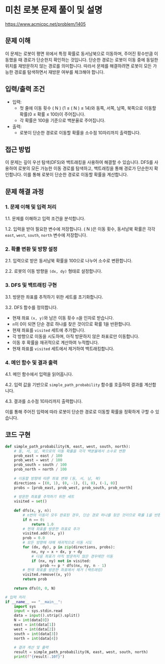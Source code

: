 # 미친 로봇 문제 풀이 및 설명

https://www.acmicpc.net/problem/1405

## 문제 이해

이 문제는 로봇이 평면 위에서 특정 확률로 동서남북으로 이동하며, 주어진 횟수만큼 이동했을 때 경로가 단순한지 확인하는 것입니다. 단순한 경로는 로봇이 이동 중에 동일한 위치를 재방문하지 않는 경로를 의미합니다. 따라서 문제를 해결하려면 로봇이 모든 가능한 경로를 탐색하면서 재방문 여부를 체크해야 합니다.

## 입력/출력 조건

- 입력:
  - 첫 줄에 이동 횟수 \( N \) (1 ≤ \( N \) ≤ 14)와 동쪽, 서쪽, 남쪽, 북쪽으로 이동할 확률(0 ≤ 확률 ≤ 100)이 주어집니다.
  - 각 확률은 100을 기준으로 백분율로 주어집니다.
- 출력:
  - 로봇이 단순한 경로로 이동할 확률을 소수점 10자리까지 출력합니다.

## 접근 방법

이 문제는 깊이 우선 탐색(DFS)와 백트래킹을 사용하여 해결할 수 있습니다. DFS를 사용하여 로봇의 모든 가능한 이동 경로를 탐색하고, 백트래킹을 통해 경로가 단순한지 확인합니다. 이를 통해 로봇이 단순한 경로로 이동할 확률을 계산합니다.

## 문제 해결 과정

### 1. 문제 이해 및 입력 처리

1.1. 문제를 이해하고 입력 조건을 분석합니다.

1.2. 입력을 받아 필요한 변수에 저장합니다. \( N \)은 이동 횟수, 동서남북 확률은 각각 `east`, `west`, `south`, `north` 변수에 저장합니다.

### 2. 확률 변환 및 방향 설정

2.1. 입력으로 받은 동서남북 확률을 100으로 나누어 소수로 변환합니다.

2.2. 로봇의 이동 방향을 `(dx, dy)` 형태로 설정합니다.

### 3. DFS 및 백트래킹 구현

3.1. 방문한 좌표를 추적하기 위한 세트를 초기화합니다.

3.2. DFS 함수를 정의합니다.
   - 현재 좌표 `(x, y)`와 남은 이동 횟수 `n`을 인자로 받습니다.
   - `n`이 0이 되면 단순 경로 하나를 찾은 것이므로 확률 1을 반환합니다.
   - 현재 좌표를 `visited` 세트에 추가합니다.
   - 각 방향으로 이동을 시도하며, 아직 방문하지 않은 좌표로만 이동합니다.
   - 이동 후 확률을 재귀적으로 계산하여 누적합니다.
   - 현재 좌표를 `visited` 세트에서 제거하여 백트래킹합니다.

### 4. 메인 함수 및 결과 출력

4.1. 메인 함수에서 입력을 읽어옵니다.

4.2. 입력 값을 기반으로 `simple_path_probability` 함수를 호출하여 결과를 계산합니다.

4.3. 결과를 소수점 10자리까지 출력합니다.

이를 통해 주어진 입력에 따라 로봇이 단순한 경로로 이동할 확률을 정확하게 구할 수 있습니다.

## 코드 구현
```python
def simple_path_probability(N, east, west, south, north):
    # 동, 서, 남, 북으로의 이동 확률을 각각 백분율에서 소수로 변환
    prob_east = east / 100
    prob_west = west / 100
    prob_south = south / 100
    prob_north = north / 100
    
    # 이동할 방향에 따른 좌표 변화 (동, 서, 남, 북)
    directions = [(0, 1), (0, -1), (1, 0), (-1, 0)]
    probs = [prob_east, prob_west, prob_south, prob_north]
    
    # 방문한 좌표를 추적하기 위한 세트
    visited = set()
    
    def dfs(x, y, n):
        # n번의 이동이 모두 완료된 경우, 단순 경로 하나를 찾은 것이므로 확률 1을 반환
        if n == 0:
            return 1.0
        # 현재 좌표를 방문한 좌표로 추가
        visited.add((x, y))
        prob = 0.0
        # 모든 방향에 대해 재귀적으로 이동 시도
        for (dx, dy), p in zip(directions, probs):
            nx, ny = x + dx, y + dy
            # 다음 좌표가 아직 방문하지 않은 경우에만 이동
            if (nx, ny) not in visited:
                prob += p * dfs(nx, ny, n - 1)
        # 현재 좌표를 방문한 좌표에서 제거 (백트래킹)
        visited.remove((x, y))
        return prob
    
    return dfs(0, 0, N)

# 입력 처리
if __name__ == "__main__":
    import sys
    input = sys.stdin.read
    data = input().strip().split()
    N = int(data[0])
    east = int(data[1])
    west = int(data[2])
    south = int(data[3])
    north = int(data[4])
    
    # 결과 계산 및 출력
    result = simple_path_probability(N, east, west, south, north)
    print(f"{result:.10f}")
